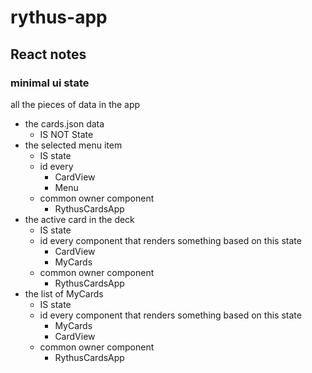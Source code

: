 # rythus-app




## React notes

### minimal ui state

all the pieces of data in the app

  * the cards.json data
    * IS NOT State
  * the selected menu item
    * IS state
    * id every 
      * CardView
      * Menu
    * common owner component
      * RythusCardsApp
  * the active card in the deck
    * IS state
    * id every component that renders something based on this state
      * CardView
      * MyCards
    * common owner component
      * RythusCardsApp
  * the list of MyCards
    * IS state
    * id every component that renders something based on this state
      * MyCards
      * CardView
    * common owner component
      * RythusCardsApp
